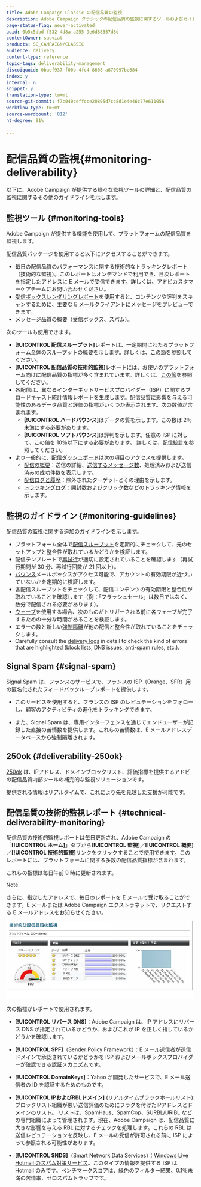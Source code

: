 ```yaml
---
title: Adobe Campaign Classic の配信品質の監視
description: Adobe Campaign クラシックの配信品質の監視に関するツールおよびガイドラインについて説明します。
page-status-flag: never-activated
uuid: 0b5c5dbd-f532-4d8a-a255-9e6d88357d8d
contentOwner: sauviat
products: SG_CAMPAIGN/CLASSIC
audience: delivery
content-type: reference
topic-tags: deliverability-management
discoiquuid: 0baef937-f00b-4fc4-8608-a870997be684
index: y
internal: n
snippet: y
translation-type: tm+mt
source-git-commit: f7c040ceffcce20805d7cc8d1e4e46c77e611056
workflow-type: tm+mt
source-wordcount: '812'
ht-degree: 91%

---
```



# 配信品質の監視{#monitoring-deliverability}

以下に、Adobe Campaign が提供する様々な監視ツールの詳細と、配信品質の監視に関するその他のガイドラインを示します。

## 監視ツール {#monitoring-tools}

Adobe Campaign が提供する機能を使用して、プラットフォームの配信品質を監視します。

配信品質パッケージを使用すると以下にアクセスすることができます。

* 毎日の配信品質のパフォーマンスに関する技術的なトラッキングレポート（技術的な監視）。このレポートはオンデマンドで利用でき、日次レポートを指定したアドレスに E メールで受信できます。詳しくは、アドビカスタマーケアチームにお問い合わせください。
* [受信ボックスレンダリングレポート](../../delivery/using/inbox-rendering.md)を使用すると、コンテンツや評判をスキャンするために、主要な E メールクライアントにメッセージをプレビューできます。
* メッセージ品質の概要（受信ボックス、スパム）。

次のツールも使用できます。

* **[!UICONTROL 配信スループット]**&#x200B;レポートは、一定期間にわたるプラットフォーム全体のスループットの概要を示します。詳しくは、[この節](../../reporting/using/global-reports.md#delivery-throughput)を参照してください。
* **[!UICONTROL 配信品質の技術的監視]**&#x200B;レポートには、お使いのプラットフォーム向けに配信品質の指標が多く含まれています。詳しくは、[この節](#technical-deliverability-monitoring)を参照してください。
* 各配信は、異なるインターネットサービスプロバイダー（ISP）に関するブロードキャスト統計情報レポートを生成します。配信品質に影響を与える可能性のあるデータ品質と評価の指標がいくつか表示されます。次の数値が含まれます。
   * **[!UICONTROL ハードバウンス]**&#x200B;はデータの質を示します。この数は 2％未満にする必要があります。
   * **[!UICONTROL ソフトバウンス]**&#x200B;は評判を示します。任意の ISP に対して、この値を 10％以下にする必要があります。
   詳しくは、[配信統計](../../reporting/using/global-reports.md#delivery-statistics)を参照してください。
* より一般的に、[配信ダッシュボード](../../delivery/using/monitoring-a-delivery.md#delivery-dashboard)は次の項目のアクセスを提供します。
   * [配信の概要](../../delivery/using/monitoring-a-delivery.md#delivery-summary)：送信の詳細、[送信するメッセージ数](../../delivery/using/monitoring-a-delivery.md#number-of-messages-sent)、処理済みおよび送信済みの成功件数を表示します。
   * [配信ログと履歴](../../delivery/using/monitoring-a-delivery.md#delivery-logs-and-history)：除外されたターゲットとその理由を示します。
   * [トラッキングログ](../../delivery/using/monitoring-a-delivery.md#tracking-logs)：開封数およびクリック数などのトラッキング情報を示します。

## 監視のガイドライン {#monitoring-guidelines}

配信品質の監視に関する追加のガイドラインを示します。

* プラットフォーム全体で[配信スループット](../../reporting/using/global-reports.md#delivery-throughput)を定期的にチェックして、元のセットアップと整合性が取れているかどうかを検証します。
* 配信テンプレートで[再試行](../../delivery/using/understanding-delivery-failures.md#retries-after-a-delivery-temporary-failure)が適切に設定されていることを確認します（再試行期間が 30 分、再試行回数が 21 回以上）。
* [バウンス](../../delivery/using/understanding-delivery-failures.md#bounce-mail-management)メールボックスがアクセス可能で、アカウントの有効期限が近づいていないかを定期的に検証します。
* 各配信スループットをチェックして、配信コンテンツの有効期限と整合性が取れていることを確認します（例：「フラッシュセール」は数日ではなく、数分で配信される必要があります）。
* [ウェーブ](../../delivery/using/steps-sending-the-delivery.md#sending-using-multiple-waves)を使用する場合、次のものがトリガーされる前に各ウェーブが完了するための十分な時間があることを検証します。
* エラーの数と新しい[強制隔離](../../delivery/using/understanding-quarantine-management.md)が他の配信と整合性が取れていることをチェックします。
* Carefully consult the [delivery logs](../../delivery/using/monitoring-a-delivery.md#delivery-logs-and-history) in detail to check the kind of errors that are highlighted (block lists, DNS issues, anti-spam rules, etc.).

## Signal Spam {#signal-spam}

Signal Spam は、フランスのサービスで、フランスの ISP（Orange、SFR）用の匿名化されたフィードバックループレポートを提供します。

* このサービスを使用すると、フランスの ISP のレピュテーションをフォローし、顧客のアクティビティの進化をトラッキングできます。

* また、Signal Spam は、専用インターフェンスを通じてエンドユーザーが記録した直接の苦情数を提供します。これらの苦情数は、E メールアドレスデータベースから強制隔離されます。

## 250ok {#deliverability-250ok}

[250ok](https://250ok.com/) は、IPアドレス、ドメインブロックリスト、評価指標を提供するアドビの配信品質内部ツールの補完的な監視ソリューションです。

提供される情報はリアルタイムで、これにより先を見越した支援が可能です。

## 配信品質の技術的監視レポート {#technical-deliverability-monitoring}

配信品質の技術的監視レポートは毎日更新され、Adobe Campaign の「**[!UICONTROL ホーム]**」タブから&#x200B;**[!UICONTROL 監視]**／**[!UICONTROL 概要]**／**[!UICONTROL 技術的監視]**&#x200B;リンクをクリックすることで使用できます。このレポートには、プラットフォームに関する多数の配信品質指標が含まれます。

これらの指標は毎日午前 9 時に更新されます。

>[!NOTE]
>
>さらに、指定したアドレスで、毎日のレポートを E メールで受け取ることができます。E メールまたは Adobe Campaign エクストラネットで、リクエストする E メールアドレスをお知らせください。

![](assets/s_tn_del_monitoring.png)

次の指標がレポートで使用されます。

* **[!UICONTROL リバース DNS]**：Adobe Campaign は、IP アドレスにリバース DNS が指定されているかどうか、およびこれが IP を正しく指しているかどうかを確認します。

* **[!UICONTROL SPF]**（Sender Policy Framework）：E メール送信者が送信ドメインで承認されているかどうかを ISP およびメールボックスプロバイダーが確認できる認証メカニズムです。

* **[!UICONTROL DomainKeys]**：Yahoo が開発したサービスで、E メール送信者の ID を認証するためのものです。

* **[!UICONTROL IPおよびRBLドメイン]** (リアルタイムブラックホールリスト): ブロックリスト組織が悪い送信評価のためにフラグを付けたIPアドレスとドメインのリスト。 リストは、SpamHaus、SpamCop、SURBL/URIBL などの専門組織によって管理されます。現在、Adobe Campaign は、配信品質に大きな影響を与える RBL に対するチェックを処理します。これらの RBL は送信レピュテーションを反映し、E メールの受信が許可される前に ISP によって参照される可能性があります。

* **[!UICONTROL SNDS]**（Smart Network Data Services）：[Windows Live Hotmail のスパム対策サービス](https://sendersupport.olc.protection.outlook.com/snds/FAQ.aspx)。このタイプの情報を提供する ISP は Hotmail のみです。ベンチマークスコアは、緑色のフィルター結果、0.1％未満の苦情率、ゼロスパムトラップです。

<!--### Delivery Reports - Broadcast Statistics {#broadcast-statistics}

Each delivery will generate a broadcast statistics report when you open a delivery in the “Deliveries List”, which includes some reputation metrics that may impact your deliverability.-->
